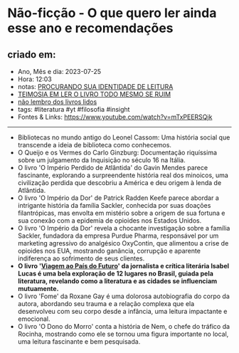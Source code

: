 # Não-ficção - O que quero ler ainda esse ano e recomendações

## criado em: 
-  Ano, Mês e dia: 2023-07-25
- Hora: 12:03
- notas: [PROCURANDO SUA IDENTIDADE DE LEITURA](../0%20-%20NOTAS%20PASSAGEIRAS/👨🏻‍💻🗃️NOTAS%20PARA%20PROCESSAR/ato%206%201/PROCURANDO%20SUA%20IDENTIDADE%20DE%20LEITURA.md)
- [TEIMOSIA EM LER O LIVRO TODO MESMO SE RUIM](../0%20-%20NOTAS%20PASSAGEIRAS/👨🏻‍💻🗃️NOTAS%20PARA%20PROCESSAR/ato%206%201/TEIMOSIA%20EM%20LER%20O%20LIVRO%20TODO%20MESMO%20SE%20RUIM.md)
- [não lembro dos livros lidos](../0%20-%20NOTAS%20PASSAGEIRAS/👨🏻‍💻🗃️NOTAS%20PARA%20PROCESSAR/ato%206%201/não%20lembro%20dos%20livros%20lidos.md)
- tags: #literatura #yt #filosofia #insight 
- Fontes & Links:  https://www.youtube.com/watch?v=mTxPEERSQjk
---

-  Bibliotecas no mundo antigo do Leonel Cassom: Uma história social que transcende a ideia de biblioteca como conhecemos.
-  O Queijo e os Vermes do Carlo Ginzburg: Documentação riquíssima sobre um julgamento da Inquisição no século 16 na Itália.
-  O livro 'O Império Perdido de Atlântida' do Gavin Mendes parece fascinante, explorando a surpreendente história real dos minoicos, uma civilização perdida que descobriu a América e deu origem à lenda de Atlântida.
-  O livro 'O Império da Dor' de Patrick Radden Keefe parece abordar a intrigante história da família Sackler, conhecida por suas doações filantrópicas, mas envolta em mistério sobre a origem de sua fortuna e sua conexão com a epidemia de opioides nos Estados Unidos.
-  O livro 'O Império da Dor' revela a chocante investigação sobre a família Sackler, fundadora da empresa Purdue Pharma, responsável por um marketing agressivo do analgésico OxyContin, que alimentou a crise de opioides nos EUA, mostrando ganância, corrupção e aparente indiferença ao sofrimento de seus clientes.
-  **O livro '[Viagem ao País do Futuro](../0%20-%20NOTAS%20PASSAGEIRAS/Viagem%20ao%20País%20do%20Futuro.md)' da jornalista e crítica literária Isabel Lucas é uma bela exploração de 12 lugares no Brasil, guiada pela literatura, revelando como a literatura e as cidades se influenciam mutuamente.**
-  O livro 'Fome' da Roxane Gay é uma dolorosa autobiografia do corpo da autora, abordando seu trauma e a relação complexa que ela desenvolveu com seu corpo desde a infância, uma leitura impactante e emocional.
-  O livro 'O Dono do Morro' conta a história de Nem, o chefe do tráfico da Rocinha, mostrando como ele se tornou uma figura importante no local, uma leitura fascinante e bem pesquisada.
